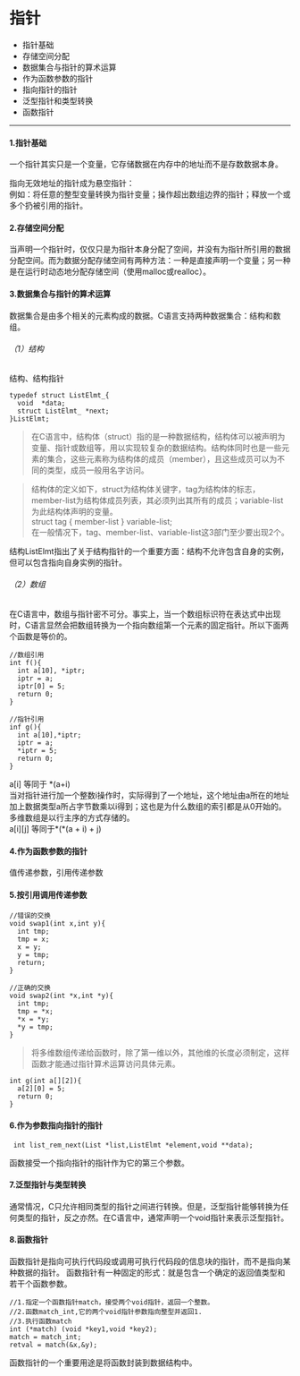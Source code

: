 # 指针
+ 指针基础  
+ 存储空间分配  
+ 数据集合与指针的算术运算  
+ 作为函数参数的指针  
+ 指向指针的指针  
+ 泛型指针和类型转换  
+ 函数指针

-------
#### 1.指针基础  
一个指针其实只是一个变量，它存储数据在内存中的地址而不是存数数据本身。

指向无效地址的指针成为悬空指针：  
例如：将任意的整型变量转换为指针变量；操作超出数组边界的指针；释放一个或多个扔被引用的指针。  
#### 2.存储空间分配
当声明一个指针时，仅仅只是为指针本身分配了空间，并没有为指针所引用的数据分配空间。而为数据分配存储空间有两种方法：一种是直接声明一个变量；另一种是在运行时动态地分配存储空间（使用malloc或realloc）。

#### 3.数据集合与指针的算术运算
数据集合是由多个相关的元素构成的数据。C语言支持两种数据集合：结构和数组。
###### （1）结构
结构、结构指针   
```
typedef struct ListElmt_{
  void  *data;
  struct ListElmt_ *next;
}ListElmt;
```   
>在C语言中，结构体（struct）指的是一种数据结构，结构体可以被声明为变量、指针或数组等，用以实现较复杂的数据结构。结构体同时也是一些元素的集合，这些元素称为结构体的成员（member），且这些成员可以为不同的类型，成员一般用名字访问。

>结构体的定义如下，struct为结构体关键字，tag为结构体的标志，member-list为结构体成员列表，其必须列出其所有的成员；variable-list为此结构体声明的变量。  
>struct tag { member-list } variable-list;    
>在一般情况下，tag、member-list、variable-list这3部门至少要出现2个。    

结构ListElmt指出了关于结构指针的一个重要方面：结构不允许包含自身的实例，但可以包含指向自身实例的指针。    
###### （2）数组
在C语言中，数组与指针密不可分。事实上，当一个数组标识符在表达式中出现时，C语言显然会把数组转换为一个指向数组第一个元素的固定指针。所以下面两个函数是等价的。    
```
//数组引用    
int f(){
  int a[10], *iptr;
  iptr = a;
  iptr[0] = 5;
  return 0;
}

//指针引用
inf g(){
  int a[10],*iptr;
  iptr = a;
  *iptr = 5;
  return 0;
}
```    
a[i]  等同于 \*(a+i)        
当对指针进行加一个整数i操作时，实际得到了一个地址，这个地址由a所在的地址加上数据类型a所占字节数乘以i得到；这也是为什么数组的索引都是从0开始的。    
多维数组是以行主序的方式存储的。    
a[i][j] 等同于\*(\*(a + i) + j)    

#### 4.作为函数参数的指针
值传递参数，引用传递参数    
#### 5.按引用调用传递参数    


```
//错误的交换
void swap1(int x,int y){
  int tmp;
  tmp = x;
  x = y;
  y = tmp;
  return;
}

//正确的交换
void swap2(int *x,int *y){
  int tmp;
  tmp = *x;
  *x = *y;
  *y = tmp;
}    
```    
> 将多维数组传递给函数时，除了第一维以外，其他维的长度必须制定，这样函数才能通过指针算术运算访问具体元素。    

```
int g(int a[][2]){
  a[2][0] = 5;
  return 0;
}
```    
#### 6.作为参数指向指针的指针    

```
 int list_rem_next(List *list,ListElmt *element,void **data);
```    
函数接受一个指向指针的指针作为它的第三个参数。    
#### 7.泛型指针与类型转换
通常情况，C只允许相同类型的指针之间进行转换。但是，泛型指针能够转换为任何类型的指针，反之亦然。在C语言中，通常声明一个void指针来表示泛型指针。    
#### 8.函数指针    
函数指针是指向可执行代码段或调用可执行代码段的信息块的指针，而不是指向某种数据的指针。
函数指针有一种固定的形式：就是包含一个确定的返回值类型和若干个函数参数。
```    
//1.指定一个函数指针match，接受两个void指针，返回一个整数。
//2.函数match_int,它的两个void指针参数指向整型并返回1.
//3.执行函数match
int (*match) (void *key1,void *key2);
match = match_int;
retval = match(&x,&y);
```   
函数指针的一个重要用途是将函数封装到数据结构中。
